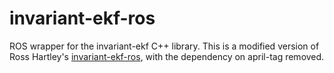 # invariant-ekf-ros
ROS wrapper for the invariant-ekf C++ library. This is a modified version of Ross Hartley's [invariant-ekf-ros](https://github.com/RossHartley/invariant-ekf-ros), with the dependency on april-tag removed.
